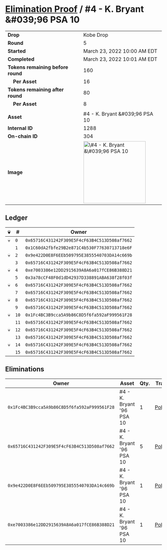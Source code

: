 # [Elimination Proof](./readme.md) / \#4 - K. Bryant &\#039;96 PSA 10

|                                       |                                                                                                                                                                                                      |
| ------------------------------------- | ---------------------------------------------------------------------------------------------------------------------------------------------------------------------------------------------------- |
| **Drop**                              | Kobe Drop                                                                                                                                                                                            |
| **Round**                             | 5                                                                                                                                                                                                    |
| **Started**                           | March 23, 2022 10:00 AM EDT                                                                                                                                                                          |
| **Completed**                         | March 23, 2022 10:01 AM EDT                                                                                                                                                                          |
| **Tokens remaining before round**     | 160                                                                                                                                                                                                  |
| **&nbsp;&nbsp;&nbsp;&nbsp;Per Asset** | 16                                                                                                                                                                                                   |
| **Tokens remaining after round**      | 80                                                                                                                                                                                                   |
| **&nbsp;&nbsp;&nbsp;&nbsp;Per Asset** | 8                                                                                                                                                                                                    |
|                                       |                                                                                                                                                                                                      |
| **Asset**                             | \#4 - K. Bryant &\#039;96 PSA 10                                                                                                                                                                     |
| **Internal ID**                       | 1288                                                                                                                                                                                                 |
| **On-chain ID**                       | 304                                                                                                                                                                                                  |
| **Image**                             | <img src="https://tcdn.blokpax.com/95d5aeda-8524-43ac-aea2-0688cd35d311/bff64351c2eed79bb5be760982c176d060e2312932567a5a6f8ac1ad9f62db61.jpg" height="200" alt="\#4 - K. Bryant &\#039;96 PSA 10" /> |

## Ledger

| 💀  | #    | Owner                                        |
| --- | ---- | -------------------------------------------- |
| 💀  | `0`  | `0x65716C431242F309E5F4cF63B4C513D508af7662` |
|     | `1`  | `0x1C60dA2fbfe29B2e871C4b530F77630713718e6F` |
| 💀  | `2`  | `0x9e422D0E8F6EEb509795E3855540703DA14c669b` |
|     | `3`  | `0x65716C431242F309E5F4cF63B4C513D508af7662` |
| 💀  | `4`  | `0xe7003386e12DD2915639A8A6a017fCE86B388D21` |
|     | `5`  | `0x3a78cCF48F0d1dD42937D338891ABA638f28f03f` |
| 💀  | `6`  | `0x65716C431242F309E5F4cF63B4C513D508af7662` |
|     | `7`  | `0x65716C431242F309E5F4cF63B4C513D508af7662` |
| 💀  | `8`  | `0x65716C431242F309E5F4cF63B4C513D508af7662` |
|     | `9`  | `0x65716C431242F309E5F4cF63B4C513D508af7662` |
| 💀  | `10` | `0x1Fc4BC3B9cca5A9b86C8D5f6fa592aF999561F28` |
|     | `11` | `0x65716C431242F309E5F4cF63B4C513D508af7662` |
| 💀  | `12` | `0x65716C431242F309E5F4cF63B4C513D508af7662` |
|     | `13` | `0x65716C431242F309E5F4cF63B4C513D508af7662` |
| 💀  | `14` | `0x65716C431242F309E5F4cF63B4C513D508af7662` |
|     | `15` | `0x65716C431242F309E5F4cF63B4C513D508af7662` |

## Eliminations

| Owner                                        | Asset                      | Qty. | Transaction                                                                                                  |
| -------------------------------------------- | -------------------------- | ---- | ------------------------------------------------------------------------------------------------------------ |
| `0x1Fc4BC3B9cca5A9b86C8D5f6fa592aF999561F28` | \#4 - K. Bryant '96 PSA 10 | 1    | [Polygonscan](https://polygonscan.com/tx/0xddbaf262e06ced912d46cd1d9d3043f92d5e6b456de9183cce035f3a92deadaf) |
| `0x65716C431242F309E5F4cF63B4C513D508af7662` | \#4 - K. Bryant '96 PSA 10 | 5    | [Polygonscan](https://polygonscan.com/tx/0xb924676d7737569fd7f21c16e7a29bd18535ab40201967b00228d14fdccaef20) |
| `0x9e422D0E8F6EEb509795E3855540703DA14c669b` | \#4 - K. Bryant '96 PSA 10 | 1    | [Polygonscan](https://polygonscan.com/tx/0xf1a81da05106fde0436cfd4341ea1bc17e2c7947468431cd33188d5c375ba24b) |
| `0xe7003386e12DD2915639A8A6a017fCE86B388D21` | \#4 - K. Bryant '96 PSA 10 | 1    | [Polygonscan](https://polygonscan.com/tx/0x3c2fad450d2485826dca3117fe80ef941590c3cf7d9842990c01cfabff85dfc6) |
